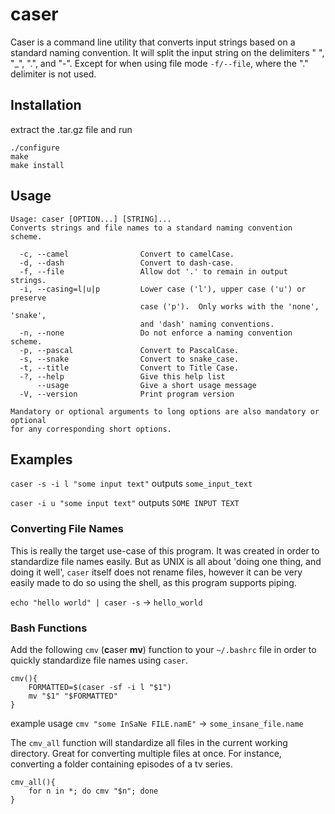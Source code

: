 # caser

Caser is a command line utility that converts input strings based on a standard naming convention. It will split the input string on the delimiters " ", "_", ".", and "-". Except for when using file mode `-f/--file`, where the "." delimiter is not used.

## Installation

extract the .tar.gz file and run 

```
./configure
make
make install
```

## Usage
```
Usage: caser [OPTION...] [STRING]...
Converts strings and file names to a standard naming convention scheme.

  -c, --camel                Convert to camelCase.
  -d, --dash                 Convert to dash-case.
  -f, --file                 Allow dot '.' to remain in output strings.
  -i, --casing=l|u|p         Lower case ('l'), upper case ('u') or preserve
                             case ('p').  Only works with the 'none', 'snake',
                             and 'dash' naming conventions.
  -n, --none                 Do not enforce a naming convention scheme.
  -p, --pascal               Convert to PascalCase.
  -s, --snake                Convert to snake_case.
  -t, --title                Convert to Title Case.
  -?, --help                 Give this help list
      --usage                Give a short usage message
  -V, --version              Print program version

Mandatory or optional arguments to long options are also mandatory or optional
for any corresponding short options.
```

## Examples

`caser -s -i l "some input text"` outputs `some_input_text`

`caser -i u "some input text"` outputs `SOME INPUT TEXT`

### Converting File Names

This is really the target use-case of this program. It was created in order to standardize file names easily. But as UNIX is all about 'doing one thing, and doing it well', `caser` itself does not rename files, however it can be very easily made to do so using the shell, as this program supports piping. 

`echo "hello world" | caser -s` -> `hello_world`

### Bash Functions

Add the following `cmv` (**c**aser **mv**) function to your `~/.bashrc` file in order to quickly standardize file names using `caser`.

```
cmv(){
	FORMATTED=$(caser -sf -i l "$1")
	mv "$1" "$FORMATTED"
}
```

example usage `cmv "some InSaNe FILE.namE"` -> `some_insane_file.name`

The `cmv_all` function will standardize all files in the current working directory. Great for converting multiple files at once. For instance, converting a folder containing episodes of a tv series.

```
cmv_all(){
	for n in *; do cmv "$n"; done
}

```
